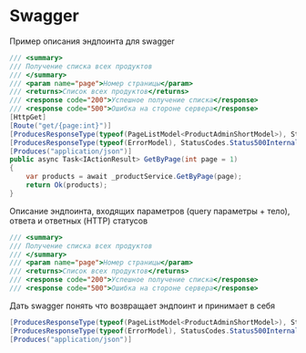 # Swagger

Пример описания эндпоинта для swagger
```C#
/// <summary>
/// Получение списка всех продуктов
/// </summary>
/// <param name="page">Номер страницы</param>
/// <returns>Список всех продуктов</returns>
/// <response code="200">Успешное получение списка</response>
/// <response code="500">Ошибка на стороне сервера</response>
[HttpGet]
[Route("get/{page:int}")]
[ProducesResponseType(typeof(PageListModel<ProductAdminShortModel>), StatusCodes.Status200OK)]
[ProducesResponseType(typeof(ErrorModel), StatusCodes.Status500InternalServerError)]
[Produces("application/json")]
public async Task<IActionResult> GetByPage(int page = 1)
{
    var products = await _productService.GetByPage(page);
    return Ok(products);
}
```

Описание эндпоинта, входящих параметров (query параметры + тело), ответа и ответных (HTTP) статусов
```C#
/// <summary>
/// Получение списка всех продуктов
/// </summary>
/// <param name="page">Номер страницы</param>
/// <returns>Список всех продуктов</returns>
/// <response code="200">Успешное получение списка</response>
/// <response code="500">Ошибка на стороне сервера</response>
```

Дать swagger понять что возвращает эндпоинт и принимает в себя
```C#
[ProducesResponseType(typeof(PageListModel<ProductAdminShortModel>), StatusCodes.Status200OK)]
[ProducesResponseType(typeof(ErrorModel), StatusCodes.Status500InternalServerError)]
[Produces("application/json")]
```